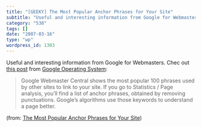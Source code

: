 ```yaml
---
title: "[GEEKY] The Most Popular Anchor Phrases for Your Site"
subtitle: "Useful and interesting information from Google for Webmasters. Chec out [this post](http://googlesys..."
category: "538"
tags: []
date: "2007-03-16"
type: "wp"
wordpress_id: 1303
---
```

Useful and interesting information from Google for Webmasters. Chec out [this post](http://googlesystem.blogspot.com/2007/03/most-popular-anchor-texts-for-your-site.html) from [Google Operating System](http://googlesystem.blogspot.com/index.html):
> Google Webmaster Central shows the most popular 100 phrases used by other sites to link to your site. If you go to Statistics / Page analysis, you’ll find a list of anchor phrases, obtained by removing punctuations. Google’s algorithms use those keywords to understand a page better.

 (from: [The Most Popular Anchor Phrases for Your Site](http://googlesystem.blogspot.com/2007/03/most-popular-anchor-texts-for-your-site.html))